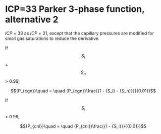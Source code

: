 # ICP=33  Parker 3-phase function, alternative 2&#x20;

_ICP_ = 33         as _ICP_ = 31, except that the capillary pressures are modified for small gas saturations to reduce the derivative.



&#x20;   If $$S_l$$ +  $$S_n$$ > 0.99,

$${P_{cgn}}\quad  = \quad {P_{cgn}}\frac{{1 - {S_l} - {S_n}}}{{0.01}}$$

&#x20;If $$S_l$$ > 0.99,

$${P_{cnl}}\quad  = \quad {P_{cnl}}\frac{{1 - {S_l}}}{{0.01}}$$

